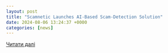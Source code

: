 ```yaml
---
layout: post
title: "Scamnetic Launches AI-Based Scam-Detection Solution"
date: 2024-08-06 13:24:37 +0000
categories: [news]
---
```


[Читати далі](https://www.streetinsider.com/Business+Wire/Scamnetic+Launches+AI-Based+Scam-Detection+Solution/23555760.html)
